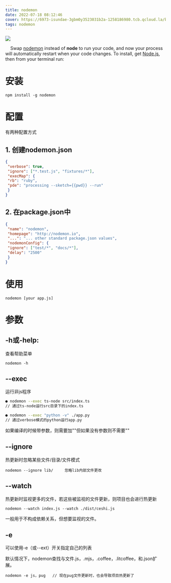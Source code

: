 ```yaml
---
title: nodemon
date: 2022-07-18 08:12:46
cover: https://6973-isundae-3gbm0y3523031b2a-1258186980.tcb.qcloud.la/blog/202209041448201.png
tags: nodemon
---
```


![](https://6973-isundae-3gbm0y3523031b2a-1258186980.tcb.qcloud.la/blog/202209041448201.png)



    Swap [nodemon](https://nodemon.io/) instead of **node** to run your code, and now your process will automatically restart when your code changes. To install, get [Node.js](https://nodejs.org/), then from your terminal run:



# 安装

`npm install -g nodemon`

# 配置

有两种配置方式

## 1. 创建nodemon.json

```json
{
 "verbose": true,
 "ignore": ["*.test.js", "fixtures/*"],
 "execMap": {
 "rb": "ruby",
 "pde": "processing --sketch={{pwd}} --run"
 }
}
```

## 2. 在package.json中

```json
{
 "name": "nodemon",
 "homepage": "http://nodemon.io",
 "...": "... other standard package.json values",
 "nodemonConfig": {
 "ignore": ["test/*", "docs/*"],
 "delay": "2500"
 }
}
```

# 使用

`nodemon [your app.js]`

# 参数

## -h或-help:

查看帮助菜单

`nodemon -h`

## --exec

运行非js程序

```bash
● nodemon --exec ts-node src/index.ts 
// 通过ts-node运行src目录下的index.ts

● nodemon --exec "python -v" ./app.py 
// 通过verbose模式的python运行app.py
```

如果编译的时候带参数，则需要加""但如果没有参数则不需要""

## --ignore

热更新时忽略某些文件/目录/文件模式

`nodemon --ignore lib/     忽略lib内部文件更改`

## --watch

热更新时监视更多的文件，若这些被监视的文件更新，则项目也会进行热更新

`nodemon --watch index.js --watch ./dist/ceshi.js`

一般用于不构成依赖关系，但想要监视的文件。

## -e

可以使用-e（或--ext）开关指定自己的列表

默认情况下，nodemon查找与文件.js，.mjs，.coffee，.litcoffee，和.json扩展。

`nodemon -e js，pug   // 现在pug文件更新时，也会导致项目热更新了`
